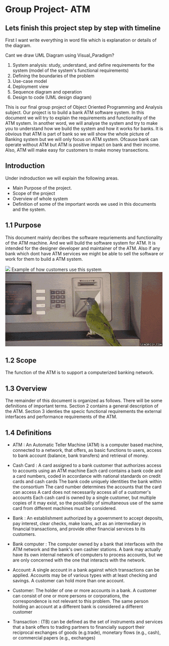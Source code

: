 # Group Project- ATM

## Lets finish this project step by step with timeline

First I want write everything in word file which is explanation or details of the diagram.

Cant we draw UML Diagram using Visual_Paradigm?

1. System analysis: study, understand, and define requirements for the system (model of the system's functional requirements) 
2. Defining the boundaries of the problem 
3. Use-case model 
4. Deployment view 
5. Sequence diagram and operation
6. Design to code (UML design diagram)

This is our final group project of Object Oriented Programming and Analysis subject. Our project is to build a bank ATM software system. In this document we will try to explain the requirements and functionality of the ATM system. In another word, we will analyse the system and try to make you to understand how we build the system and how it works for banks. It is obvious that ATM is part of bank so we will show the whole picture of Banking system but we will only focus on ATM system. Ofcause bank can operate without ATM but ATM is positive impact on bank and their income. Also, ATM will make easy for customers to make money transections. 

## Introduction
Under indroduction we will explain the following areas. 
- Main Purpose of the project.
- Scope of the project
- Overview of whole system
- Definition of some of the important words we used in this documents and the system.

## 1.1 Purpose
This document mainly decribes the software requriements and functionality of the ATM machine. And we will build the software system for ATM. It is intended for the designer developer and maintainer of the ATM. Also if any bank which dont have ATM services we might be able to sell the software or work for them to build a ATM system. 

![](giphy.gif)
Example of how customers use this system
![](giphys.gif)

## 1.2 Scope
The function of the ATM is to support a computerized banking network.

## 1.3 Overview
The remainder of this document is organized as follows. There will be some definitions of important terms. Section 2 contains a general description of the ATM. Section 3 identies the specic functional requirements the external interfaces and performance requirements of the ATM.

## 1.4 Definitions
- ATM : An Automatic Teller Machine (ATM) is a computer based machine, connected to a network, that offers, as basic functions to users, access to bank account (balance, bank transfers) and retrieval of money.

- Cash Card : A card assigned to a bank customer that authorizes access to accounts using an ATM machine Each card contains a bank code and a card numbers, coded in accordance with national standards on credit cards and cash cards The bank code uniquely identities the bank within the consortium The card number determines the accounts that the card can access A card does not necessarily access all of a customer's accounts Each cash card is owned by a single customer, but multiple copies of it may exist, so the possibility of simultaneous use of the same card from different machines must be considered.

- Bank : An establishment authorized by a government to accept deposits, pay interest, clear checks, make loans, act as an intermediary in financial transactions, and provide other financial services to its customers.

- Bank computer : The computer owned by a bank that interfaces with the ATM network and the bank's own cashier stations. A bank may actually have its own internal network of computers to process accounts, but we are only concerned with the one that interacts with the network.

- Account: A single account in a bank against which transactions can be applied. Accounts may be of various types with at least checking and savings. A customer can hold more than one account.

- Customer: The holder of one or more accounts in a bank. A customer can consist of one or more persons or corporations, the correspondence is not relevant to this problem. The same person holding an account at a different bank is considered a different customer

- Transaction : (TB) can be defined as the set of instruments and services that a bank offers to trading partners to financially support their reciprocal exchanges of goods (e.g.trade), monetary flows (e.g., cash), or commercial papers (e.g., exchanges)
